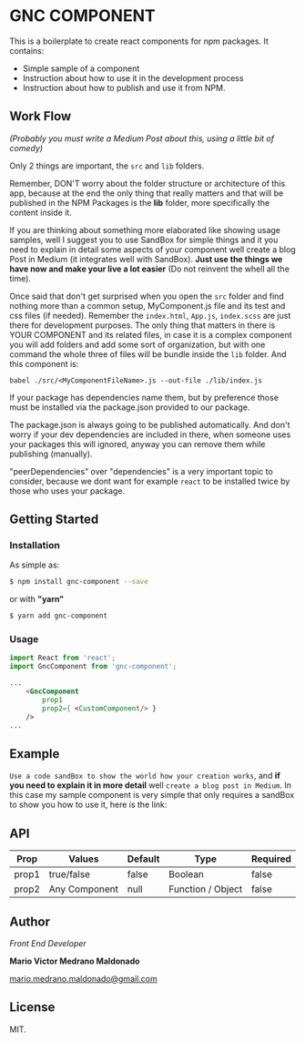 # GNC COMPONENT

This is a boilerplate to create react components for npm packages. It contains:

  - Simple sample of a component
  - Instruction about how to use it in the development process
  - Instruction about how to publish and use it from NPM.
  
## Work Flow

*(Probably you must write a Medium Post about this, using a little bit of comedy)*

Only 2 things are important, the `src` and `lib` folders.

Remember, DON'T worry about the folder structure or architecture of this app, because at the end the only thing that really matters and that will be published in the NPM Packages is the **lib** folder, more specifically the content inside it.

If you are thinking about something more elaborated like showing usage samples, well I suggest you to use SandBox for simple things and it you need to explain in detail some aspects of your component well create a blog Post in Medium (it integrates well with SandBox). **Just use the things we have now and make your live a lot easier** (Do not reinvent the whell all the time).

Once said that don't get surprised when you open the `src` folder and find nothing more than a common setup, MyComponent.js file and its test and css files (if needed). Remember the `index.html`, `App.js`, `index.scss` are just there for development purposes. The only thing that matters in there is YOUR COMPONENT and its related files, in case it is a complex component you will add folders and add some sort of organization, but with one command the whole three of files will be bundle inside the `lib` folder. And this component is:

`babel ./src/<MyComponentFileName>.js --out-file ./lib/index.js`

If your package has dependencies name them, but by preference those must be installed via the package.json provided to our package.

The package.json is always going to be published automatically. And don't worry if your dev dependencies are included in there, when someone uses your packages this will ignored, anyway you can remove them while publishing (manually).

"peerDependencies" over "dependencies" is a very important topic to consider, because we dont want for example `react` to be installed twice by those who uses your package.

## Getting Started

### Installation

As simple as:

```sh
$ npm install gnc-component --save
```
or with **"yarn"**
```sh
$ yarn add gnc-component
```
### Usage

```js
import React from 'react';
import GncComponent from 'gnc-component';
```

```html
...
    <GncComponent
        prop1
        prop2={ <CustomComponent/> }
    />
...
```
## Example

`Use a code sandBox to show the world how your creation works`, and **if you need to explain it in more detail** well `create a blog post in Medium`.
In this case my sample component is very simple that only requires a sandBox to show you how to use it, here is the link: 

## API

|Prop|Values|Default|Type|Required|
|------|------|------|------|------|
| prop1 | true/false | false | Boolean | false |
| prop2 | Any Component | null | Function / Object | false |


## Author
  _Front End Developer_

  **Mario Victor Medrano Maldonado** 

  mario.medrano.maldonado@gmail.com

## License

MIT.